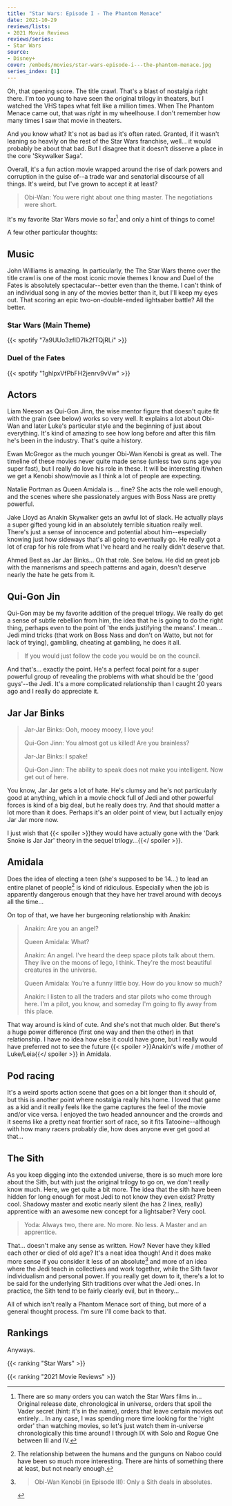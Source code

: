 ```yaml
---
title: "Star Wars: Episode I - The Phantom Menace"
date: 2021-10-29
reviews/lists:
- 2021 Movie Reviews
reviews/series:
- Star Wars
source:
- Disney+
cover: /embeds/movies/star-wars-episode-i---the-phantom-menace.jpg
series_index: [1]
---
```

Oh, that opening score. The title crawl. That's a blast of nostalgia right there. I'm too young to have seen the original trilogy in theaters, but I watched the VHS tapes what felt like a million times. When The Phantom Menace came out, that was *right* in my wheelhouse. I don't remember how many times I saw that movie in theaters. 

And you know what? It's not as bad as it's often rated. Granted, if it wasn't leaning so heavily on the rest of the Star Wars franchise, well... it would probably be about that bad. But I disagree that it doesn't disserve a place in the core 'Skywalker Saga'. 

Overall, it's a fun action movie wrapped around the rise of dark powers and corruption in the guise of--a trade war and senatorial discourse of all things. It's weird, but I've grown to accept it at least?

> Obi-Wan: You were right about one thing master. The negotiations were short. 

It's my favorite Star Wars movie so far[^order] and only a hint of things to come!

<!--more-->

A few other particular thoughts:

## Music

John Williams is amazing. In particularly, the The Star Wars theme over the title crawl is one of the most iconic movie themes I know and Duel of the Fates is absolutely spectacular--better even than the theme. I can't think of an individual song in any of the movies better than it, but I'll keep my eyes out. That scoring an epic two-on-double-ended lightsaber battle? All the better.  

### Star Wars (Main Theme)

{{< spotify "7a9UUo3zfID7Ik2fTQjRLi" >}}

### Duel of the Fates

{{< spotify "1ghlpxVfPbFH2jenrv9vVw" >}}

## Actors 

Liam Neeson as Qui-Gon Jinn, the wise mentor figure that doesn't quite fit with the grain (see below) works so very well. It explains a lot about Obi-Wan and later Luke's particular style and the beginning of just about everything. It's kind of amazing to see how long before and after this film he's been in the industry. That's quite a history. 

Ewan McGregor as the much younger Obi-Wan Kenobi is great as well. The timeline of these movies never quite made sense (unless two suns age you super fast), but I really do love his role in these. It will be interesting if/when we get a Kenobi show/movie as I think a lot of people are expecting. 

Natalie Portman as Queen Amidala is ... fine? She acts the role well enough, and the scenes where she passionately argues with Boss Nass are pretty powerful. 

Jake Lloyd as Anakin Skywalker gets an awful lot of slack. He actually plays a super gifted young kid in an absolutely terrible situation really well. There's just a sense of innocence and potential about him--especially knowing just how sideways that's all going to eventually go. He really got a lot of crap for his role from what I've heard and he really didn't deserve that. 

Ahmed Best as Jar Jar Binks... Oh that role. See below.  He did an great job with the mannerisms and speech patterns and again, doesn't deserve nearly the hate he gets from it. 

## Qui-Gon Jin

Qui-Gon may be my favorite addition of the prequel trilogy. We really do get a sense of subtle rebellion from him, the idea that he is going to do the right thing, perhaps even to the point of 'the ends justifying the means'. I mean... Jedi mind tricks (that work on Boss Nass and don't on Watto, but not for lack of trying), gambling, cheating at gambling, he does it all. 

> If you would just follow the code you would be on the council. 

And that's... exactly the point. He's a perfect focal point for a super powerful group of revealing the problems with what should be the 'good guys'--the Jedi. It's a more complicated relationship than I caught 20 years ago and I really do appreciate it. 

## Jar Jar Binks

> Jar-Jar Binks: Ooh, mooey mooey, I love you!
> 
> Qui-Gon Jinn: You almost got us killed! Are you brainless?
> 
> Jar-Jar Binks: I spake!
> 
> Qui-Gon Jinn: The ability to speak does not make you intelligent. Now get out of here.

You know, Jar Jar gets a lot of hate. He's clumsy and he's not particularly good at anything, which in a movie chock full of Jedi and other powerful forces is kind of a big deal, but he really does try. And that should matter a lot more than it does. Perhaps it's an older point of view, but I actually enjoy Jar Jar more now. 

I just wish that {{< spoiler >}}they would have actually gone with the 'Dark Snoke is Jar Jar' theory in the sequel trilogy...{{</ spoiler >}}. 


## Amidala

Does the idea of electing a teen (she's supposed to be 14...) to lead an entire planet of people[^gungan] is kind of ridiculous. Especially when the job is apparently dangerous enough that they have her travel around with decoys all the time...

On top of that, we have her burgeoning relationship with Anakin:

> Anakin: Are you an angel?
> 
> Queen Amidala: What?
> 
> Anakin: An angel. I've heard the deep space pilots talk about them. They live on the moons of Iego, I think. They're the most beautiful creatures in the universe.
> 
> Queen Amidala: You're a funny little boy. How do you know so much?
> 
> Anakin: I listen to all the traders and star pilots who come through here. I'm a pilot, you know, and someday I'm going to fly away from this place.

That way around is kind of cute. And she's not that much older. But there's a huge power difference (first one way and then the other) in that relationship. I have no idea how else it could have gone, but I really would have preferred not to see the future {{< spoiler >}}Anakin's wife / mother of Luke/Leia{{</ spoiler >}} in Amidala. 

## Pod racing

It's a weird sports action scene that goes on a bit longer than it should of, but this is another point where nostalgia really hits home. I loved that game as a kid and it really feels like the game captures the feel of the movie and/or vice versa. I enjoyed the two headed announcer and the crowds and it seems like a pretty neat frontier sort of race, so it fits Tatooine--although with how many racers probably die, how does anyone ever get good at that...

## The Sith

As you keep digging into the extended universe, there is so much more lore about the Sith, but with just the original trilogy to go on, we don't really know much. Here, we get quite a bit more. The idea that the sith have been hidden for long enough for most Jedi to not know they even exist? Pretty cool. Shadowy master and exotic nearly silent (he has 2 lines, really) apprentice with an awesome new concept for a lightsaber? Very cool.

> Yoda: Always two, there are. No more. No less. A Master and an apprentice.

That... doesn't make any sense as written. How? Never have they killed each other or died of old age? It's a neat idea though! And it does make more sense if you consider it less of an absolute[^absolutes] and more of an idea where the Jedi teach in collectives and work together, while the Sith favor individualism and personal power. If you really get down to it, there's a lot to be said for the underlying Sith traditions over what the Jedi ones. In practice, the Sith tend to be fairly clearly evil, but in theory...

All of which isn't really a Phantom Menace sort of thing, but more of a general thought process. I'm sure I'll come back to that.

## Rankings

Anyways.

{{< ranking "Star Wars" >}}

{{< ranking "2021 Movie Reviews" >}}

[^order]: There are so many orders you can watch the Star Wars films in... Original release date, chronological in universe, orders that spoil the Vader secret (hint: it's in the name), orders that leave certain movies out entirely... In any case, I was spending more time looking for the 'right order' than watching movies, so let's just watch them in-universe chronologically this time around! I through IX with Solo and Rogue One between III and IV. 

[^gungan]: The relationship between the humans and the gunguns on Naboo could have been so much more interesting. There are hints of something there at least, but not nearly enough. 

[^maul]: I'm so glad {{< spoiler >}}he shows up again a few times... despite being chopped in half{{</ spoiler >}}. 

[^absolutes]: > Obi-Wan Kenobi (in Episode III): Only a Sith deals in absolutes.
